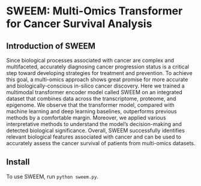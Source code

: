 # SWEEM: Multi-Omics Transformer for Cancer Survival Analysis

## Introduction of SWEEM
Since biological processes associated with cancer are complex and multifaceted, accurately diagnosing cancer progression status is a critical step toward developing strategies for treatment and prevention. To achieve this goal, a multi-omics approach shows great promise for more accurate and biologically-conscious in-silico cancer discovery.  Here we trained a multimodal transformer encoder model called SWEEM on an integrated dataset that combines data across the transcriptome, proteome, and epigenome. We observe that the transformer model, compared with machine learning and deep learning baselines, outperforms previous methods by a comfortable margin. Moreover, we applied various interpretative methods to understand the model’s decision-making and detected biological significance. Overall, SWEEM successfully identifies relevant biological features associated with cancer and can be used to accurately assess the cancer survival of patients from multi-omics datasets.

## Install
To use SWEEM, run ```python sweem.py```.
